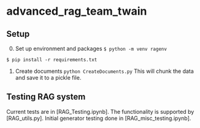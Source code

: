 # advanced_rag_team_twain


## Setup
0. Set up environment and packages
`$ python -m venv ragenv`

`$ pip install -r requirements.txt`


1. Create documents
`python CreateDocuments.py`
This will chunk the data and save it to a pickle file.

## Testing RAG system
Current tests are in [RAG_Testing.ipynb]. The functionality is supported by [RAG_utils.py]. Initial generator testing done in [RAG_misc_testing.ipynb].
